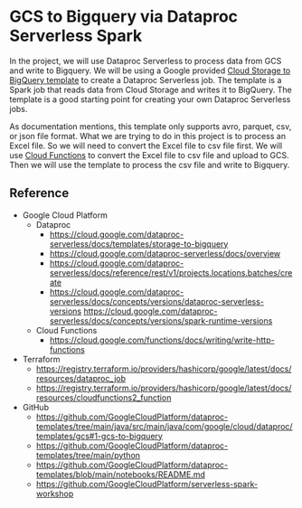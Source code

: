 # GCS to Bigquery via Dataproc Serverless Spark

In the project, we will use Dataproc Serverless to process data from GCS and write to Bigquery. We will be using a Google provided [Cloud Storage to BigQuery template](https://cloud.google.com/dataproc-serverless/docs/templates/storage-to-bigquery) to create a Dataproc Serverless job. The template is a Spark job that reads data from Cloud Storage and writes it to BigQuery. The template is a good starting point for creating your own Dataproc Serverless jobs.

As documentation mentions, this template only supports avro, parquet, csv, or json file format. What we are trying to do in this project is to process an Excel file. So we will need to convert the Excel file to csv file first. We will use [Cloud Functions](https://cloud.google.com/functions) to convert the Excel file to csv file and upload to GCS. Then we will use the template to process the csv file and write to Bigquery.

## Reference

- Google Cloud Platform
  - Dataproc
    - https://cloud.google.com/dataproc-serverless/docs/templates/storage-to-bigquery
    - https://cloud.google.com/dataproc-serverless/docs/overview
    - https://cloud.google.com/dataproc-serverless/docs/reference/rest/v1/projects.locations.batches/create
    - https://cloud.google.com/dataproc-serverless/docs/concepts/versions/dataproc-serverless-versions
      https://cloud.google.com/dataproc-serverless/docs/concepts/versions/spark-runtime-versions
  - Cloud Functions
    - https://cloud.google.com/functions/docs/writing/write-http-functions
- Terraform
  - https://registry.terraform.io/providers/hashicorp/google/latest/docs/resources/dataproc_job
  - https://registry.terraform.io/providers/hashicorp/google/latest/docs/resources/cloudfunctions2_function
- GitHub
  - https://github.com/GoogleCloudPlatform/dataproc-templates/tree/main/java/src/main/java/com/google/cloud/dataproc/templates/gcs#1-gcs-to-bigquery
  - https://github.com/GoogleCloudPlatform/dataproc-templates/tree/main/python
  - https://github.com/GoogleCloudPlatform/dataproc-templates/blob/main/notebooks/README.md
  - https://github.com/GoogleCloudPlatform/serverless-spark-workshop
